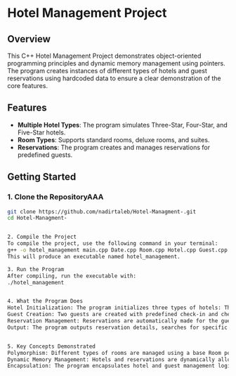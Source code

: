 # Hotel Management Project

## Overview
This C++ Hotel Management Project demonstrates object-oriented programming principles and dynamic memory management using pointers. The program creates instances of different types of hotels and guest reservations using hardcoded data to ensure a clear demonstration of the core features.

## Features
- **Multiple Hotel Types**: The program simulates Three-Star, Four-Star, and Five-Star hotels.
- **Room Types**: Supports standard rooms, deluxe rooms, and suites.
- **Reservations**: The program creates and manages reservations for predefined guests.

## Getting Started

### 1. Clone the RepositoryAAA
```bash
git clone https://github.com/nadirtaleb/Hotel-Managment-.git
cd Hotel-Managment-


2. Compile the Project
To compile the project, use the following command in your terminal:
g++ -o hotel_management main.cpp Date.cpp Room.cpp Hotel.cpp Guest.cpp Reservation.cpp ReservationManager.cpp
This will produce an executable named hotel_management.

3. Run the Program
After compiling, run the executable with:
./hotel_management


4. What the Program Does
Hotel Initialization: The program initializes three types of hotels: Three-Star, Four-Star, and Five-Star.
Guest Creation: Two guests are created with predefined check-in and check-out dates.
Reservation Management: Reservations are automatically made for the guests in the appropriate hotels.
Output: The program outputs reservation details, searches for specific reservations, and demonstrates cancellation.


5. Key Concepts Demonstrated
Polymorphism: Different types of rooms are managed using a base Room pointer.
Dynamic Memory Management: Hotels and reservations are dynamically allocated and deallocated.
Encapsulation: The program encapsulates hotel and guest management logic within classes.
